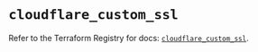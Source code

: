 # `cloudflare_custom_ssl`

Refer to the Terraform Registry for docs: [`cloudflare_custom_ssl`](https://registry.terraform.io/providers/cloudflare/cloudflare/4.38.0/docs/resources/custom_ssl).
